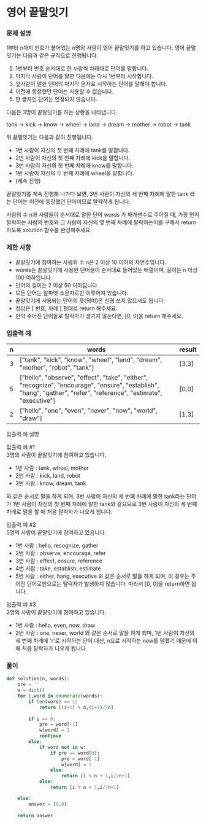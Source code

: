 # 영어 끝말잇기
### 문제 설명
1부터 n까지 번호가 붙어있는 n명의 사람이 영어 끝말잇기를 하고 있습니다. 영어 끝말잇기는 다음과 같은 규칙으로 진행됩니다.

1. 1번부터 번호 순서대로 한 사람씩 차례대로 단어를 말합니다.
2. 마지막 사람이 단어를 말한 다음에는 다시 1번부터 시작합니다.
3. 앞사람이 말한 단어의 마지막 문자로 시작하는 단어를 말해야 합니다.
4. 이전에 등장했던 단어는 사용할 수 없습니다.
5. 한 글자인 단어는 인정되지 않습니다.        
         
다음은 3명이 끝말잇기를 하는 상황을 나타냅니다.      
                              
tank → kick → know → wheel → land → dream → mother → robot → tank       
                            
위 끝말잇기는 다음과 같이 진행됩니다.               

+ 1번 사람이 자신의 첫 번째 차례에 tank를 말합니다.
+ 2번 사람이 자신의 첫 번째 차례에 kick을 말합니다.
+ 3번 사람이 자신의 첫 번째 차례에 know를 말합니다.
+ 1번 사람이 자신의 두 번째 차례에 wheel을 말합니다.
+ (계속 진행)     


끝말잇기를 계속 진행해 나가다 보면, 3번 사람이 자신의 세 번째 차례에 말한 tank 라는 단어는 이전에 등장했던 단어이므로 탈락하게 됩니다.             
                    
사람의 수 n과 사람들이 순서대로 말한 단어 words 가 매개변수로 주어질 때, 가장 먼저 탈락하는 사람의 번호와 그 사람이 자신의 몇 번째 차례에 탈락하는지를 구해서 return 하도록 solution 함수를 완성해주세요.       

### 제한 사항
+ 끝말잇기에 참여하는 사람의 수 n은 2 이상 10 이하의 자연수입니다.
+ words는 끝말잇기에 사용한 단어들이 순서대로 들어있는 배열이며, 길이는 n 이상 100 이하입니다.
+ 단어의 길이는 2 이상 50 이하입니다.
+ 모든 단어는 알파벳 소문자로만 이루어져 있습니다.
+ 끝말잇기에 사용되는 단어의 뜻(의미)은 신경 쓰지 않으셔도 됩니다.
+ 정답은 [ 번호, 차례 ] 형태로 return 해주세요.
+ 만약 주어진 단어들로 탈락자가 생기지 않는다면, [0, 0]을 return 해주세요.

### 입출력 예
|n|	words|	result|
|--|-----|--------|
|3|	["tank", "kick", "know", "wheel", "land", "dream", "mother", "robot", "tank"]|	[3,3]|
|5	|["hello", "observe", "effect", "take", "either", "recognize", "encourage", "ensure", "establish", "hang", "gather", "refer", "reference", "estimate", "executive"]	|[0,0]|
|2	|["hello", "one", "even", "never", "now", "world", "draw"]|	[1,3]|

입출력 예 설명        
           
입출력 예 #1           
3명의 사람이 끝말잇기에 참여하고 있습니다.          

+ 1번 사람 : tank, wheel, mother
+ 2번 사람 : kick, land, robot
+ 3번 사람 : know, dream, tank

와 같은 순서로 말을 하게 되며, 3번 사람이 자신의 세 번째 차례에 말한 tank라는 단어가 1번 사람이 자신의 첫 번째 차례에 말한 tank와 같으므로 3번 사람이 자신의 세 번째 차례로 말을 할 때 처음 탈락자가 나오게 됩니다.
               
입출력 예 #2         
5명의 사람이 끝말잇기에 참여하고 있습니다.          

+ 1번 사람 : hello, recognize, gather
+ 2번 사람 : observe, encourage, refer
+ 3번 사람 : effect, ensure, reference
+ 4번 사람 : take, establish, estimate
+ 5번 사람 : either, hang, executive
와 같은 순서로 말을 하게 되며, 이 경우는 주어진 단어로만으로는 탈락자가 발생하지 않습니다. 따라서 [0, 0]을 return하면 됩니다.               

입출력 예 #3              
2명의 사람이 끝말잇기에 참여하고 있습니다.       

+ 1번 사람 : hello, even, now, draw
+ 2번 사람 : one, never, world
와 같은 순서로 말을 하게 되며, 1번 사람이 자신의 세 번째 차례에 'r'로 시작하는 단어 대신, n으로 시작하는 now를 말했기 때문에 이때 처음 탈락자가 나오게 됩니다.

### 풀이
```python
def solution(n, words):
    pre = '' 
    w = dict()
    for i,word in enumerate(words):
        if len(word) == 1:
            return [(i+1) % n,(i+1)//n]
        
        if i == 0:
            pre = word[-1]
            w[word] = 1
            continue
        else:
            if word not in w:
                if pre == word[0]:
                    pre = word[-1]
                    w[word] = 1
                else:
                    return [i % n + 1,i//n+1]   
            else:
                return [i % n + 1,i//n+1]

    else:
        answer = [0,0]
            
    return answer
```
